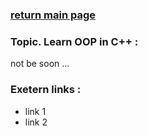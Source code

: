 ### [return main page](../README.md)

### Topic. Learn OOP in C++ :
not be soon ...

### Exetern links :
* link 1
* link 2
